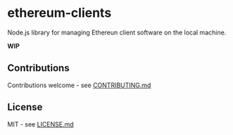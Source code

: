 # ethereum-clients

Node.js library for managing Ethereun client software on the local machine. 

**WIP**

## Contributions

Contributions welcome - see [CONTRIBUTING.md](CONTRIBUTING.md)

## License

MIT - see [LICENSE.md](LICENSE.md)

